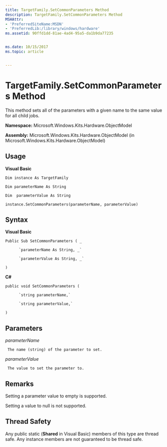 ```yaml
---
title: TargetFamily.SetCommonParameters Method
description: TargetFamily.SetCommonParameters Method
MSHAttr:
- 'PreferredSiteName:MSDN'
- 'PreferredLib:/library/windows/hardware'
ms.assetid: 90ffd1dd-81ae-4ad4-95a5-da1b9da77235


ms.date: 10/15/2017
ms.topic: article


---
```


# TargetFamily.SetCommonParameters Method


This method sets all of the parameters with a given name to the same value for all child jobs.

**Namespace:** Microsoft.Windows.Kits.Hardware.ObjectModel

**Assembly:** Microsoft.Windows.Kits.Hardware.ObjectModel (in Microsoft.Windows.Kits.Hardware.ObjectModel)

## <span id="Usage"></span><span id="usage"></span><span id="USAGE"></span>Usage


**Visual Basic**

`Dim instance As TargetFamily`

`Dim parameterName As String`

`Dim  parameterValue As String`

`instance.SetCommonParameters(parameterName, parameterValue)`

## <span id="Syntax"></span><span id="syntax"></span><span id="SYNTAX"></span>Syntax


**Visual Basic**

`Public Sub SetCommonParameters ( _`

          `parameterName As String, _`

          `parameterValue As String, _`

`) `

**C#**

`public void SetCommonParameters (`

          `string parameterName,`

          `string parameterValue,`

`)`

## <span id="Parameters"></span><span id="parameters"></span><span id="PARAMETERS"></span>Parameters


*parameterName*

     The name (string) of the parameter to set.

*parameterValue*

     The value to set the parameter to.

## <span id="Remarks"></span><span id="remarks"></span><span id="REMARKS"></span>Remarks


Setting a parameter value to empty is supported.

Setting a value to null is not supported.

## <span id="Thread_Safety"></span><span id="thread_safety"></span><span id="THREAD_SAFETY"></span>Thread Safety


Any public static (**Shared** in Visual Basic) members of this type are thread safe. Any instance members are not guaranteed to be thread safe.

 

 






